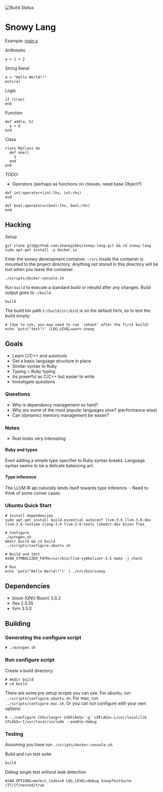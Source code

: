 ![Build Status](https://travis-ci.org/shanegibbs/snowy-lang.svg?branch=master)

# Snowy Lang

Example: [main.s](main.s)

Arithmetic

```
a = 1 + 2
```

String literal

```
a = "Hello World!!"
puts(a)
```

Logic

```
if (true)
end
```

Function

```
def add(a, b)
  a + b
end
```

Class

```
class MyClass do
  def one()
    1
  end
end
```

TODO:

* Operators (perhaps as functions on classes. need base Object?)

```
def int:operator+(int:lhs, int:rhs)
end
```

```
def bool:operator==(bool:lhs, bool:rhs)
end
```

## Hacking

Setup

```
git clone git@github.com:shanegibbs/snowy-lang.git && cd snowy-lang
sudo apt-get install -y docker.io
```

Enter the snowy development container. `~/src` inside the container is mounted to the project directory. Anything not stored in this directory will be lost when you leave the container.

```
./scripts/docker-console.sh
```

Run `build` to execute a standard build or rebuild after any changes. Build output goes to `~/build`.

```
build
```

The build bin path (`~/build/src/bin`) is on the default `PATH`, so to test the build simply:

```
# (due to zsh, you may need to run `rehash` after the first build)
echo 'puts("test")' |LOG_LEVEL=warn snowy
```

## Goals

* Learn C/C++ and autotools
* Get a basic language structure in place
 * Similar syntax to Ruby
 * Typing > Ruby typing
 * As powerful as C/C++ but easier to write
* Investigate questions

### Questions

* Why is dependency management so hard?
* Why are some of the most popular languages slow? (performance wise)
* Can (dynamic) memory management be easier?

### Notes

* Rust looks very interesting

#### Ruby and types

Even adding a simple type specifier to Ruby syntax breaks. Language syntax seems to be a delicate balancing act.

#### Type inference

The LLVM IR api naturally lends itself towards type inference. - Need to think of some corner cases.

### Ubuntu Quick Start

```
# Install dependencies
sudo apt-get install build-essential autoconf llvm-3.6 llvm-3.6-dev llvm-3.6-runtime clang-3.6 llvm-3.6-tools libedit-dev bison flex

# Configure
./autogen.sh
mkdir build && cd build
../scripts/configure.ubuntu.sh

# Build and test
ASAN_SYMBOLIZER_PATH=/usr/bin/llvm-symbolizer-3.5 make -j check

# Run
echo 'puts("Hello World!!")' | ./src/bin/snowy
```

## Dependencies

* bison (GNU Bison) 3.0.2
* flex 2.5.35
* llvm 3.5.0

## Building

### Generating the configure script

```
# ./autogen.sh
```

### Run configure script

Create a build directory:

```
# mkdir build
# cd build
```

There are some pre setup scripts you can use. For ubuntu, run `../scripts/configure.ubuntu.sh`. For mac, run `../scripts/configure.mac.sh`. Or you can run configure with your own options:

```
# ../configure CXX=clang++ CXXFLAGS='-g' LDFLAGS=-L/usr/local/lib CFLAGS=-I/usr/local/include --enable-debug
```

### Testing

Assuming you have run `./scripts/docker-console.sh`.

Build and run test suite.

```
build
```

Debug single test without leak detection.

```
ASAN_OPTIONS=detect_leaks=0 LOG_LEVEL=debug SnowyTestSuite /IT/if/nested/true
```
